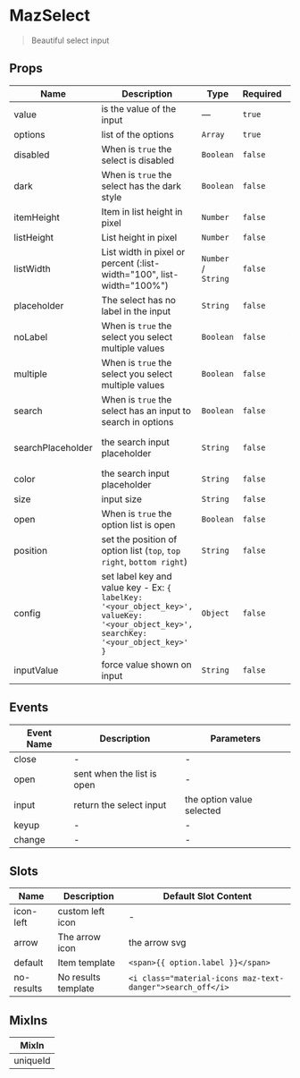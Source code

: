 # MazSelect

> Beautiful select input

## Props

<!-- @vuese:MazSelect:props:start -->

| Name              | Description                                                                                                                          | Type                | Required | Default           |
| ----------------- | ------------------------------------------------------------------------------------------------------------------------------------ | ------------------- | -------- | ----------------- |
| value             | is the value of the input                                                                                                            | —                   | `true`   | -                 |
| options           | list of the options                                                                                                                  | `Array`             | `true`   | -                 |
| disabled          | When is `true` the select is disabled                                                                                                | `Boolean`           | `false`  | false             |
| dark              | When is `true` the select has the dark style                                                                                         | `Boolean`           | `false`  | false             |
| itemHeight        | Item in list height in pixel                                                                                                         | `Number`            | `false`  | 35                |
| listHeight        | List height in pixel                                                                                                                 | `Number`            | `false`  | 260               |
| listWidth         | List width in pixel or percent (:list-width="100", list-width="100%")                                                                | `Number` / `String` | `false`  | null              |
| placeholder       | The select has no label in the input                                                                                                 | `String`            | `false`  | Select option     |
| noLabel           | When is `true` the select you select multiple values                                                                                 | `Boolean`           | `false`  | false             |
| multiple          | When is `true` the select you select multiple values                                                                                 | `Boolean`           | `false`  | false             |
| search            | When is `true` the select has an input to search in options                                                                          | `Boolean`           | `false`  | false             |
| searchPlaceholder | the search input placeholder                                                                                                         | `String`            | `false`  | Search in options |
| color             | the search input placeholder                                                                                                         | `String`            | `false`  | primary           |
| size              | input size                                                                                                                           | `String`            | `false`  | md                |
| open              | When is `true` the option list is open                                                                                               | `Boolean`           | `false`  | false             |
| position          | set the position of option list (`top`, `top right`, `bottom right`)                                                                 | `String`            | `false`  | left bottom       |
| config            | set label key and value key - Ex: `{ labelKey: '<your_object_key>', valueKey: '<your_object_key>', searchKey: '<your_object_key>' }` | `Object`            | `false`  | -                 |
| inputValue        | force value shown on input                                                                                                           | `String`            | `false`  | null              |

<!-- @vuese:MazSelect:props:end -->

## Events

<!-- @vuese:MazSelect:events:start -->

| Event Name | Description                | Parameters                |
| ---------- | -------------------------- | ------------------------- |
| close      | -                          | -                         |
| open       | sent when the list is open | -                         |
| input      | return the select input    | the option value selected |
| keyup      | -                          | -                         |
| change     | -                          | -                         |

<!-- @vuese:MazSelect:events:end -->

## Slots

<!-- @vuese:MazSelect:slots:start -->

| Name       | Description         | Default Slot Content                                       |
| ---------- | ------------------- | ---------------------------------------------------------- |
| icon-left  | custom left icon    | -                                                          |
| arrow      | The arrow icon      | the arrow svg                                              |
| default    | Item template       | `<span>{{ option.label }}</span>`                          |
| no-results | No results template | `<i class="material-icons maz-text-danger">search_off</i>` |

<!-- @vuese:MazSelect:slots:end -->

## MixIns

<!-- @vuese:MazSelect:mixIns:start -->

| MixIn    |
| -------- |
| uniqueId |

<!-- @vuese:MazSelect:mixIns:end -->
